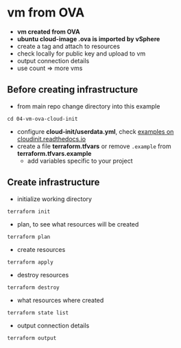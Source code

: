 # vm from OVA
- __vm created from OVA__
- __ubuntu cloud-image .ova is imported by vSphere__
- create a tag and attach to resources
- check locally for public key and upload to vm
- output connection details
- use count => more vms


## Before creating infrastructure
- from main repo change directory into this example
```
cd 04-vm-ova-cloud-init
```
- configure __cloud-init/userdata.yml__,  check [examples on cloudinit.readthedocs.io](https://cloudinit.readthedocs.io/en/latest/topics/examples.html)
- create a file __terraform.tfvars__ or remove `.example` from __terraform.tfvars.example__
    - add variables specific to your project

## Create infrastructure
- initialize working directory
```
terraform init
```

- plan, to see what resources will be created
```
terraform plan
```

- create resources
```
terraform apply
```

- destroy resources
```
terraform destroy
```

- what resources where created
```
terraform state list
```

- output connection details
```
terraform output
```